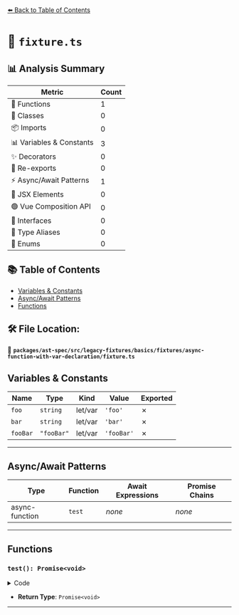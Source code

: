 [⬅️ Back to Table of Contents](../../../../../../../index.md)

# 📄 `fixture.ts`

## 📊 Analysis Summary

| Metric | Count |
|--------|-------|
| 🔧 Functions | 1 |
| 🧱 Classes | 0 |
| 📦 Imports | 0 |
| 📊 Variables & Constants | 3 |
| ✨ Decorators | 0 |
| 🔄 Re-exports | 0 |
| ⚡ Async/Await Patterns | 1 |
| 💠 JSX Elements | 0 |
| 🟢 Vue Composition API | 0 |
| 📐 Interfaces | 0 |
| 📑 Type Aliases | 0 |
| 🎯 Enums | 0 |

## 📚 Table of Contents

- [Variables & Constants](#variables-constants)
- [Async/Await Patterns](#asyncawait-patterns)
- [Functions](#functions)

## 🛠️ File Location:
📂 **`packages/ast-spec/src/legacy-fixtures/basics/fixtures/async-function-with-var-declaration/fixture.ts`**

## Variables & Constants

| Name | Type | Kind | Value | Exported |
|------|------|------|-------|----------|
| `foo` | `string` | let/var | `'foo'` | ✗ |
| `bar` | `string` | let/var | `'bar'` | ✗ |
| `fooBar` | `"fooBar"` | let/var | `'fooBar'` | ✗ |


---

## Async/Await Patterns

| Type | Function | Await Expressions | Promise Chains |
|------|----------|-------------------|----------------|
| async-function | `test` | *none* | *none* |


---

## Functions

### `test(): Promise<void>`

<details><summary>Code</summary>

```ts
async function test() {
  var foo = 'foo';
  let bar = 'bar';
  const fooBar = 'fooBar';
}
```
</details>

- **Return Type**: `Promise<void>`

---